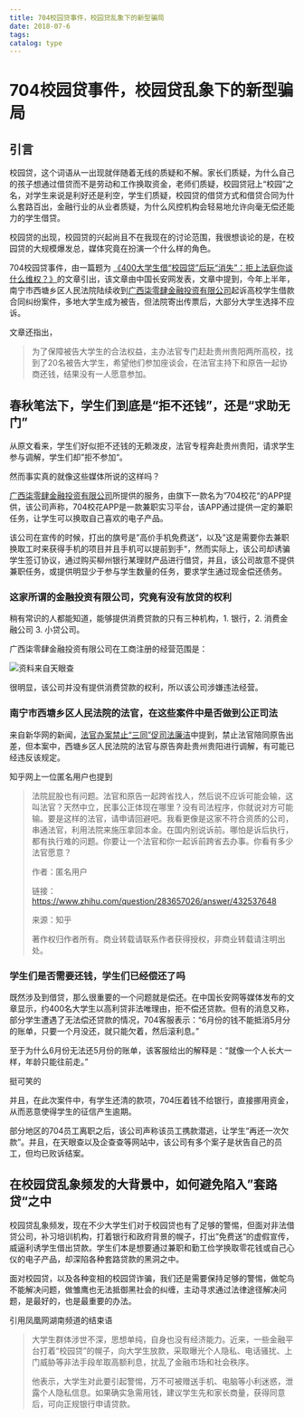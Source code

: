 ```yaml
---
title: 704校园贷事件，校园贷乱象下的新型骗局
date: 2018-07-6
tags: 
catalog: type
---
```


# 704校园贷事件，校园贷乱象下的新型骗局

## 引言

校园贷，这个词语从一出现就伴随着无线的质疑和不解。家长们质疑，为什么自己的孩子想通过借贷而不是劳动和工作换取资金，老师们质疑，校园贷冠上“校园”之名，对学生来说是利好还是利空，学生们质疑，校园贷的借贷方式和借贷合同为什么套路百出，金融行业的从业者质疑，为什么风控机构会轻易地允许向毫无偿还能力的学生借贷。

校园贷的出现，校园贷的兴起尚且不在我现在的讨论范围，我很想谈论的是，在校园贷的大规模爆发总，媒体究竟在扮演一个什么样的角色。

704校园贷事件，由一篇题为 [《400大学生借“校园贷”后玩“消失”：拒上法庭你谈什么维权？》](http://www.chinapeace.gov.cn/2018-07/03/content_11471288.htm)的文章引出，该文章由中国长安网发表，文章中提到，今年上半年，南宁市西塘乡区人民法院陆续收到[广西柒零肆金融投资有限公司](https://www.tianyancha.com/company/357050850)起诉高校学生借款合同纠纷案件，多地大学生成为被告，但法院寄出传票后，大部分大学生选择不应诉。

文章还指出，

> 为了保障被告大学生的合法权益，主办法官专门赶赴贵州贵阳两所高校，找到了20名被告大学生，希望他们参加座谈会，在法官主持下和原告一起协商还钱，结果没有一人愿意参加。

## 春秋笔法下，学生们到底是“拒不还钱”，还是“求助无门”

从原文看来，学生们好似拒不还钱的无赖泼皮，法官专程奔赴贵州贵阳，请求学生参与调解，学生们却”拒不参加“。

然而事实真的就像这些媒体所说的这样吗？

[广西柒零肆金融投资有限公司](https://www.tianyancha.com/company/357050850)所提供的服务，由旗下一款名为”704校花“的APP提供，该公司声称，704校花APP是一款兼职实习平台，该APP通过提供一定的兼职任务，让学生可以换取自己喜欢的电子产品。

该公司在宣传的时候，打出的旗号是”高价手机免费送“，以及”这是需要你去兼职换取工时来获得手机的项目并且手机可以提前到手“，然而实际上，该公司却诱骗学生签订协议，通过购买柳州银行某理财产品进行借贷，并且，该公司故意不提供兼职任务，或提供明显少于参与学生数量的任务，要求学生通过现金偿还债务。

### 这家所谓的金融投资有限公司，究竟有没有放贷的权利

稍有常识的人都能知道，能够提供消费贷款的只有三种机构，1. 银行，2. 消费金融公司 3. 小贷公司。

广西柒零肆金融投资有限公司在工商注册的经营范围是：

![资料来自天眼查](C:\Users\stark\OneDrive\REPO\images\704经营范围.PNG)

很明显，该公司并没有提供消费贷款的权利，所以该公司涉嫌违法经营。

###  南宁市西塘乡区人民法院的法官，在这些案件中是否做到公正司法

来自新华网的新闻，[法官办案禁止“三同”促司法廉洁](http://www.xinhuanet.com/legal/2017-04/01/c_1120738283.htm)中提到，禁止法官陪同原告出差，但本案中，西塘乡区人民法院的法官与原告奔赴贵州贵阳进行调解，有可能已经违反该规定。

知乎网上一位匿名用户也提到

>法院屁股也有问题。法官和原告一起跨省找人，然后说不应诉可能会输，这叫法官？天然中立，民事公正体现在哪里？没有司法程序，你就说对方可能输。要是这样的法官，请申请回避吧。我看更像是这家不符合资质的公司，串通法官，利用法院来施压拿回本金。在国内别说诉前。哪怕是诉后执行，都有执行难的问题。你要让一个法官和你一起诉前跨省去办事。你看有多少法官愿意？
>
>作者：匿名用户
>
>链接：https://www.zhihu.com/question/283657026/answer/432537648
>
>来源：知乎
>
>著作权归作者所有。商业转载请联系作者获得授权，非商业转载请注明出处。

### 学生们是否需要还钱，学生们已经偿还了吗

既然涉及到借贷，那么很重要的一个问题就是偿还。在中国长安网等媒体发布的文章显示，约400名大学生以高利贷非法唯理由，拒不偿还贷款。但有的消息又称，部分学生遭遇了无法偿还贷款的情况，704客服表示：“6月份的钱不能抵消5月分的账单，只要一个月没还，就只能欠着，然后滚利息。”

至于为什么6月份无法还5月份的账单，该客服给出的解释是：“就像一个人长大一样，年龄只能往前走。”

挺可笑的

并且，在此次案件中，有学生还清的款项，704压着钱不给银行，直接挪用资金，从而恶意使得学生的征信产生逾期。

部分地区的704员工离职之后，该公司声称该员工携款潜逃，让学生“再还一次欠款”。并且，在天眼查以及企查查等网站中，该公司有多个案子是状告自己的员工，但均已败诉结案。

## 在校园贷乱象频发的大背景中，如何避免陷入”套路贷“之中

校园贷乱象频发，现在不少大学生们对于校园贷也有了足够的警惕，但面对非法借贷公司，补习培训机构，打着银行和政府背景的幌子，打出”免费送“的虚假宣传，威逼利诱学生借出贷款。学生们本是想要通过兼职和勤工俭学换取零花钱或自己心仪的电子产品，却深陷各种套路贷款的黑洞之中。

面对校园贷，以及各种变相的校园贷诈骗，我们还是需要保持足够的警惕，做鸵鸟不能解决问题，做雏鹰也无法抵御黑社会的纠缠，主动寻求通过法律途径解决问题，是最好的，也是最重要的办法。

引用凤凰网湖南频道的结束语

> 大学生群体涉世不深，思想单纯，自身也没有经济能力。近来，一些金融平台打着“校园贷”的幌子，向大学生放款，采取曝光个人隐私、电话骚扰、上门威胁等非法手段牟取高额利息，扰乱了金融市场和社会秩序。
>
> 他表示，大学生对此要引起警惕，万不可被赠送手机、电脑等小利迷惑，泄露个人隐私信息。如果确实急需用钱，建议学生先和家长商量，获得同意后，可向正规银行申请贷款。